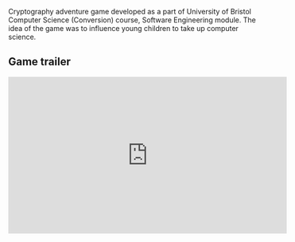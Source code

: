 Cryptography adventure game developed as a part of University of Bristol Computer Science (Conversion) course, Software Engineering module.
The idea of the game was to influence young children to take up computer science. 

## Game trailer
<iframe width="560" height="315" src="https://www.youtube.com/embed/-g1cslTGx2Y?rel=0" frameborder="0" allowfullscreen></iframe>
